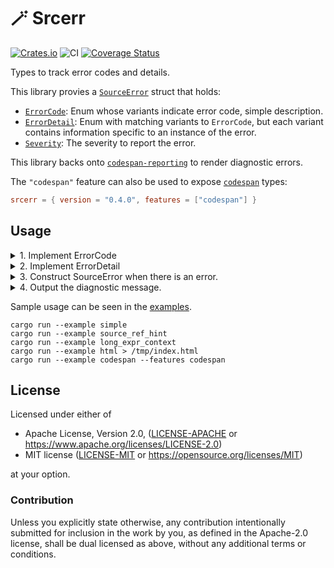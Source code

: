 # 🪄 Srcerr

[![Crates.io](https://img.shields.io/crates/v/srcerr.svg)](https://crates.io/crates/srcerr)
![CI](https://github.com/azriel91/srcerr/workflows/CI/badge.svg)
[![Coverage Status](https://codecov.io/gh/azriel91/srcerr/branch/main/graph/badge.svg)](https://codecov.io/gh/azriel91/srcerr)

Types to track error codes and details.

This library provies a [`SourceError`] struct that holds:

* [`ErrorCode`]: Enum whose variants indicate error code, simple description.
* [`ErrorDetail`]: Enum with matching variants to `ErrorCode`, but each variant contains information specific to an instance of the error.
* [`Severity`]: The severity to report the error.

This library backs onto [`codespan-reporting`] to render diagnostic errors.

The `"codespan"` feature can also be used to expose [`codespan`] types:

```toml
srcerr = { version = "0.4.0", features = ["codespan"] }
```

[`codespan-reporting`]: https://docs.rs/codespan-reporting
[`codespan`]: https://docs.rs/codespan
[`ErrorCode`]: https://docs.rs/srcerr/latest/srcerr/trait.ErrorCode.html
[`ErrorDetail`]: https://docs.rs/srcerr/latest/srcerr/trait.ErrorDetail.html
[`Severity`]: https://docs.rs/codespan-reporting/0.11.1/codespan_reporting/diagnostic/enum.Severity.html
[`SourceError`]: https://docs.rs/srcerr/latest/srcerr/struct.SourceError.html

## Usage

<details>
<summary>1. Implement ErrorCode</summary>

```rust
#[derive(Clone, Copy, Debug, PartialEq, Eq)]
pub enum SimpleErrorCode {
    /// Error when a value is out of range.
    ValueOutOfRange,
    /// Error when a string is too long.
    StringTooLong,
}

impl ErrorCode for SimpleErrorCode {
    const ERROR_CODE_MAX: usize = 2;
    const PREFIX: &'static str = "E";

    fn code(self) -> usize {
        match self {
            Self::ValueOutOfRange => 1,
            Self::StringTooLong => 2,
        }
    }

    fn description(self) -> &'static str {
        match self {
            Self::ValueOutOfRange => "Value out of range.",
            Self::StringTooLong => "String provided is too long.",
        }
    }
}
```

</details>

<details>
<summary>2. Implement ErrorDetail</summary>

```rust
#[derive(Debug)]
pub enum SimpleErrorDetail {
    /// Error when a value is out of range.
    ValueOutOfRange {
        /// ID of the file containing the invalid value.
        file_id: usize,
        /// The value.
        value: i32,
        /// Byte begin and end indices where the value is defined.
        value_byte_indices: Range<usize>,
        /// Range that the value must be within.
        range: RangeInclusive<u32>,
    },
    /// Error when a string is too long.
    StringTooLong {
        /// ID of the file containing the invalid value.
        file_id: usize,
        /// The value that is too long.
        value: String,
        /// Byte begin and end indices where the value is defined.
        value_byte_indices: Range<usize>,
        /// Maximum length allowed for the string.
        limit: usize,
    },
}

impl<'files> ErrorDetail<'files> for SimpleErrorDetail {
    type Files = SimpleFiles<&'files str, &'files str>;

    fn labels(&self) -> Vec<Label<usize>> {
        match self {
            Self::ValueOutOfRange {
                file_id,
                value_byte_indices,
                range,
                ..
            } => {
                vec![
                    Label::primary(*file_id, value_byte_indices.clone()).with_message(format!(
                        "not within the range: `{}..={}`",
                        range.start(),
                        range.end()
                    )),
                ]
            }
            Self::StringTooLong {
                file_id,
                value_byte_indices,
                limit,
                ..
            } => {
                vec![
                    Label::primary(*file_id, value_byte_indices.clone())
                        .with_message(format!("exceeds the {} character limit.", limit)),
                ]
            }
        }
    }

    fn notes(&self, _files: &Self::Files) -> Vec<String> {
        match self {
            Self::ValueOutOfRange { range, .. } => {
                let valid_exprs = range.clone().map(|n| Cow::Owned(n.to_string()));
                let suggestion = Note::valid_exprs(valid_exprs).expect("Failed to format note.");
                vec![suggestion]
            }
            Self::StringTooLong { .. } => vec![],
        }
    }
}
```

</details>

<details>
<summary>3. Construct SourceError when there is an error.</summary>

```rust
fn value_out_of_range<'f>(
    file_id: usize,
) -> SourceError<'f, SimpleErrorCode, SimpleErrorDetail, SimpleFiles<&'f str, &'f str>> {
    let error_code = SimpleErrorCode::ValueOutOfRange;
    let error_detail = SimpleErrorDetail::ValueOutOfRange {
        file_id,
        value: -1,
        value_byte_indices: 21..23,
        range: 1..=3,
    };
    let severity = Severity::Error;

    SourceError::new(error_code, error_detail, severity)
}

fn string_too_long<'f>(
    file_id: usize,
    content: &str,
) -> SourceError<'f, SimpleErrorCode, SimpleErrorDetail, SimpleFiles<&'f str, &'f str>> {
    let error_code = SimpleErrorCode::StringTooLong;
    let error_detail = SimpleErrorDetail::StringTooLong {
        file_id,
        value: content[40..47].to_string(),
        value_byte_indices: 39..48,
        limit: 5,
    };
    let severity = Severity::Error;

    SourceError::new(error_code, error_detail, severity)
}
```

</details>

<details>
<summary>4. Output the diagnostic message.</summary>

```rust
let value_out_of_range = value_out_of_range(file_id);
let value_out_of_range = value_out_of_range.as_diagnostic(&files);
let string_too_long = string_too_long(file_id, content);
let string_too_long = string_too_long.as_diagnostic(&files);

let writer = StandardStream::stderr(ColorChoice::Always);
let config = term::Config::default();
term::emit(&mut writer.lock(), &config, &files, &value_out_of_range)?;
term::emit(&mut writer.lock(), &config, &files, &string_too_long)?;
```

</details>

Sample usage can be seen in the [examples](examples).

```
cargo run --example simple
cargo run --example source_ref_hint
cargo run --example long_expr_context
cargo run --example html > /tmp/index.html
cargo run --example codespan --features codespan
```

## License

Licensed under either of

* Apache License, Version 2.0, ([LICENSE-APACHE](LICENSE-APACHE) or https://www.apache.org/licenses/LICENSE-2.0)
* MIT license ([LICENSE-MIT](LICENSE-MIT) or https://opensource.org/licenses/MIT)

at your option.

### Contribution

Unless you explicitly state otherwise, any contribution intentionally submitted for inclusion in the work by you, as defined in the Apache-2.0 license, shall be dual licensed as above, without any additional terms or conditions.
